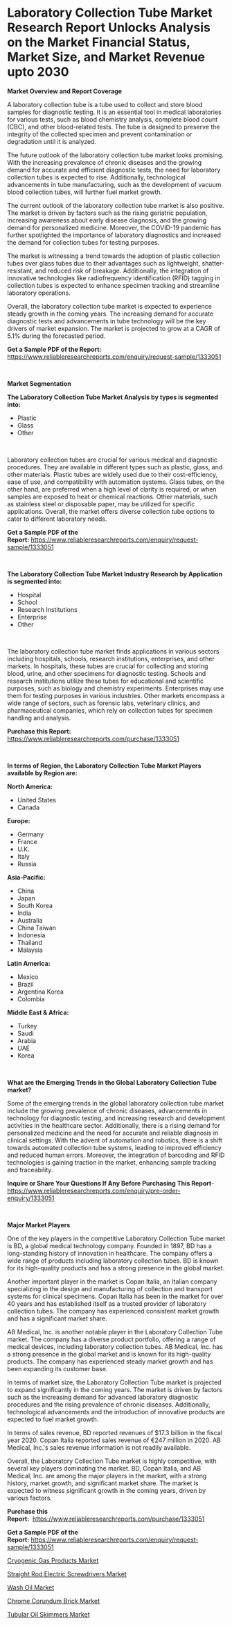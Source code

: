 <p><h1>Laboratory Collection Tube Market Research Report Unlocks Analysis on the Market Financial Status, Market Size, and Market Revenue upto 2030</h1></p><p><strong>Market Overview and Report Coverage</strong></p>
<p><p>A laboratory collection tube is a tube used to collect and store blood samples for diagnostic testing. It is an essential tool in medical laboratories for various tests, such as blood chemistry analysis, complete blood count (CBC), and other blood-related tests. The tube is designed to preserve the integrity of the collected specimen and prevent contamination or degradation until it is analyzed.</p><p>The future outlook of the laboratory collection tube market looks promising. With the increasing prevalence of chronic diseases and the growing demand for accurate and efficient diagnostic tests, the need for laboratory collection tubes is expected to rise. Additionally, technological advancements in tube manufacturing, such as the development of vacuum blood collection tubes, will further fuel market growth.</p><p>The current outlook of the laboratory collection tube market is also positive. The market is driven by factors such as the rising geriatric population, increasing awareness about early disease diagnosis, and the growing demand for personalized medicine. Moreover, the COVID-19 pandemic has further spotlighted the importance of laboratory diagnostics and increased the demand for collection tubes for testing purposes.</p><p>The market is witnessing a trend towards the adoption of plastic collection tubes over glass tubes due to their advantages such as lightweight, shatter-resistant, and reduced risk of breakage. Additionally, the integration of innovative technologies like radiofrequency identification (RFID) tagging in collection tubes is expected to enhance specimen tracking and streamline laboratory operations.</p><p>Overall, the laboratory collection tube market is expected to experience steady growth in the coming years. The increasing demand for accurate diagnostic tests and advancements in tube technology will be the key drivers of market expansion. The market is projected to grow at a CAGR of 5.1% during the forecasted period.</p></p>
<p><strong>Get a Sample PDF of the Report:</strong> <a href="https://www.reliableresearchreports.com/enquiry/request-sample/1333051">https://www.reliableresearchreports.com/enquiry/request-sample/1333051</a></p>
<p>&nbsp;</p>
<p><strong>Market Segmentation</strong></p>
<p><strong>The Laboratory Collection Tube Market Analysis by types is segmented into:</strong></p>
<p><ul><li>Plastic</li><li>Glass</li><li>Other</li></ul></p>
<p>&nbsp;</p>
<p><p>Laboratory collection tubes are crucial for various medical and diagnostic procedures. They are available in different types such as plastic, glass, and other materials. Plastic tubes are widely used due to their cost-efficiency, ease of use, and compatibility with automation systems. Glass tubes, on the other hand, are preferred when a high level of clarity is required, or when samples are exposed to heat or chemical reactions. Other materials, such as stainless steel or disposable paper, may be utilized for specific applications. Overall, the market offers diverse collection tube options to cater to different laboratory needs.</p></p>
<p><strong>Get a Sample PDF of the Report:</strong>&nbsp;<a href="https://www.reliableresearchreports.com/enquiry/request-sample/1333051">https://www.reliableresearchreports.com/enquiry/request-sample/1333051</a></p>
<p>&nbsp;</p>
<p><strong>The Laboratory Collection Tube Market Industry Research by Application is segmented into:</strong></p>
<p><ul><li>Hospital</li><li>School</li><li>Research Institutions</li><li>Enterprise</li><li>Other</li></ul></p>
<p>&nbsp;</p>
<p><p>The laboratory collection tube market finds applications in various sectors including hospitals, schools, research institutions, enterprises, and other markets. In hospitals, these tubes are crucial for collecting and storing blood, urine, and other specimens for diagnostic testing. Schools and research institutions utilize these tubes for educational and scientific purposes, such as biology and chemistry experiments. Enterprises may use them for testing purposes in various industries. Other markets encompass a wide range of sectors, such as forensic labs, veterinary clinics, and pharmaceutical companies, which rely on collection tubes for specimen handling and analysis.</p></p>
<p><strong>Purchase this Report:</strong>&nbsp; <a href="https://www.reliableresearchreports.com/purchase/1333051">https://www.reliableresearchreports.com/purchase/1333051</a></p>
<p>&nbsp;</p>
<p><strong>In terms of Region, the Laboratory Collection Tube Market Players available by Region are:</strong></p>
<p>
    <p> <strong> North America: </strong>
        <ul>
            <li>United States</li>
            <li>Canada</li>
        </ul>
        </p> 
    <p> <strong> Europe: </strong>
        <ul>
            <li>Germany</li>
            <li>France</li>
            <li>U.K.</li>
            <li>Italy</li>
            <li>Russia</li>
        </ul>
        </p> 
    <p> <strong> Asia-Pacific: </strong>
        <ul>
            <li>China</li>
            <li>Japan</li>
            <li>South Korea</li>
            <li>India</li>
            <li>Australia</li>
            <li>China Taiwan</li>
            <li>Indonesia</li>
            <li>Thailand</li>
            <li>Malaysia</li>
        </ul>
        </p> 
    <p> <strong> Latin America: </strong>
        <ul>
            <li>Mexico</li>
            <li>Brazil</li>
            <li>Argentina Korea</li>
            <li>Colombia</li>
        </ul>
        </p> 
    <p> <strong> Middle East & Africa: </strong>
        <ul>
            <li>Turkey</li>
            <li>Saudi</li>
            <li>Arabia</li>
            <li>UAE</li>
            <li>Korea</li>
        </ul>
    </p>
    </p>
<p>&nbsp;</p>
<p><strong>What are the Emerging Trends in the Global Laboratory Collection Tube market?</strong></p>
<p><p>Some of the emerging trends in the global laboratory collection tube market include the growing prevalence of chronic diseases, advancements in technology for diagnostic testing, and increasing research and development activities in the healthcare sector. Additionally, there is a rising demand for personalized medicine and the need for accurate and reliable diagnosis in clinical settings. With the advent of automation and robotics, there is a shift towards automated collection tube systems, leading to improved efficiency and reduced human errors. Moreover, the integration of barcoding and RFID technologies is gaining traction in the market, enhancing sample tracking and traceability.</p></p>
<p><strong>Inquire or Share Your Questions If Any Before Purchasing This Report</strong>- <a href="https://www.reliableresearchreports.com/enquiry/pre-order-enquiry/1333051">https://www.reliableresearchreports.com/enquiry/pre-order-enquiry/1333051</a></p>
<p>&nbsp;</p>
<p><strong>Major Market Players</strong></p>
<p><p>One of the key players in the competitive Laboratory Collection Tube market is BD, a global medical technology company. Founded in 1897, BD has a long-standing history of innovation in healthcare. The company offers a wide range of products including laboratory collection tubes. BD is known for its high-quality products and has a strong presence in the global market.</p><p>Another important player in the market is Copan Italia, an Italian company specializing in the design and manufacturing of collection and transport systems for clinical specimens. Copan Italia has been in the market for over 40 years and has established itself as a trusted provider of laboratory collection tubes. The company has experienced consistent market growth and has a significant market share.</p><p>AB Medical, Inc. is another notable player in the Laboratory Collection Tube market. The company has a diverse product portfolio, offering a range of medical devices, including laboratory collection tubes. AB Medical, Inc. has a strong presence in the global market and is known for its high-quality products. The company has experienced steady market growth and has been expanding its customer base.</p><p>In terms of market size, the Laboratory Collection Tube market is projected to expand significantly in the coming years. The market is driven by factors such as the increasing demand for advanced laboratory diagnostic procedures and the rising prevalence of chronic diseases. Additionally, technological advancements and the introduction of innovative products are expected to fuel market growth.</p><p>In terms of sales revenue, BD reported revenues of $17.3 billion in the fiscal year 2020. Copan Italia reported sales revenue of €247 million in 2020. AB Medical, Inc.'s sales revenue information is not readily available.</p><p>Overall, the Laboratory Collection Tube market is highly competitive, with several key players dominating the market. BD, Copan Italia, and AB Medical, Inc. are among the major players in the market, with a strong history, market growth, and significant market share. The market is expected to witness significant growth in the coming years, driven by various factors.</p></p>
<p><strong>Purchase this Report:</strong>&nbsp;&nbsp;<a href="https://www.reliableresearchreports.com/purchase/1333051">https://www.reliableresearchreports.com/purchase/1333051</a></p>
<p></p>
<p><strong>Get a Sample PDF of the Report:</strong>&nbsp;<a href="https://www.reliableresearchreports.com/enquiry/request-sample/1333051">https://www.reliableresearchreports.com/enquiry/request-sample/1333051</a></p>
<p><p><a href="https://www.linkedin.com/pulse/cryogenic-gas-products-market-size-share-global-analysis-hyo0f/">Cryogenic Gas Products Market</a></p><p><a href="https://www.linkedin.com/pulse/straight-rod-electric-screwdrivers-market-share-amp-new-1pblf/">Straight Rod Electric Screwdrivers Market</a></p><p><a href="https://medium.com/@abbieparker1964/wash-oil-market-size-growth-forecast-2023-2030-b8c8e01a1ac8">Wash Oil Market</a></p><p><a href="https://medium.com/@caylawisoky8698/chrome-corundum-brick-market-size-growth-forecast-2023-2030-8507b39cad7d">Chrome Corundum Brick Market</a></p><p><a href="https://www.linkedin.com/pulse/tubular-oil-skimmers-market-size-share-amp-trends-analysis-1mhjf/">Tubular Oil Skimmers Market</a></p></p>